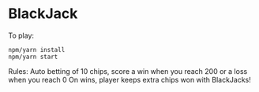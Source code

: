 # BlackJack
To play:

```
npm/yarn install
npm/yarn start
```

Rules:
Auto betting of 10 chips, score a win when you reach 200 or a loss when you reach 0
On wins, player keeps extra chips won with BlackJacks!
